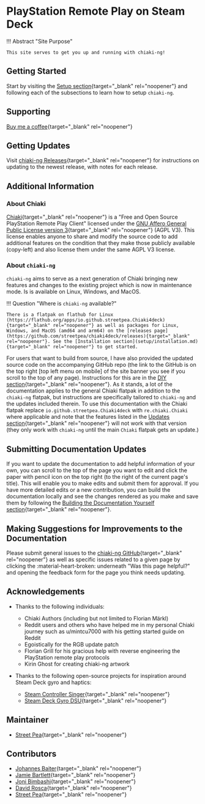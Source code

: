 # PlayStation Remote Play on Steam Deck

!!! Abstract "Site Purpose"

    This site serves to get you up and running with chiaki-ng!

## Getting Started

Start by visiting the [Setup section](setup/index.md){target="_blank" rel="noopener"} and following each of the subsections to learn how to setup `chiaki-ng`.

## Supporting

[Buy me a coffee](https://buymeacoffee.com/streetpea){target="_blank" rel="noopener"}

## Getting Updates

Visit [chiaki-ng Releases](updates/releases.md){target="_blank" rel="noopener"} for instructions on updating to the newest release, with notes for each release.

## Additional Information

### About Chiaki

[Chiaki](https://git.sr.ht/~thestr4ng3r/chiaki){target="_blank" rel="noopener"} is a "Free and Open Source PlayStation Remote Play Client" licensed under the [GNU Affero General Public License version 3](https://www.gnu.org/licenses/agpl-3.0.html){target="_blank" rel="noopener"} (AGPL V3). This license enables anyone to share and modify the source code to add additional features on the condition that they make those publicly available (copy-left) and also license them under the same AGPL V3 license.

### About `chiaki-ng`

`chiaki-ng` aims to serve as a next generation of Chiaki bringing new features and changes to the existing project which is now in maintenance mode. Is is available on Linux, Windows, and MacOS.

!!! Question "Where is `chiaki-ng` available?"

    There is a flatpak on flathub for Linux (https://flathub.org/apps/io.github.streetpea.Chiaki4deck){target="_blank" rel="noopener"} as well as packages for Linux, Windows, and MacOS (amd64 and arm64) on the [releases page](https://github.com/streetpea/chiaki4deck/releases){target="_blank" rel="noopener"}. See the [Installation section](setup/installation.md){target="_blank" rel="noopener"} to get started.
    
For users that want to build from source, I have also provided the updated source code on the accompanying GitHub repo (the link to the GitHub is on the top right [top left menu on mobile] of the site banner you see if you scroll to the top of any page). Instructions for this are in the [DIY section](diy/buildit.md){target="_blank" rel="noopener"}. As it stands, a lot of the documentation applies to the general Chiaki flatpak in addition to the `chiaki-ng` flatpak, but instructions are specifically tailored to `chiaki-ng` and the updates included therein. To use this documentation with the Chiaki flatpak replace `io.github.streetpea.Chiaki4deck` with `re.chiaki.Chiaki` where applicable and note that the features listed in the [Updates section](updates/done.md){target="_blank" rel="noopener"} will not work with that version (they only work with `chiaki-ng` until the main `Chiaki` flatpak gets an update.)

## Submitting Documentation Updates

If you want to update the documentation to add helpful information of your own, you can scroll to the top of the page you want to edit and click the paper with pencil icon on the top right (to the right of the current page's title). This will enable you to make edits and submit them for approval. If you have more detailed edits or a new contribution, you can build the documentation locally and see the changes rendered as you make and save them by following the [Building the Documentation Yourself section](diy/builddocs.md){target="_blank" rel="noopener"}.

## Making Suggestions for Improvements to the Documentation

Please submit general issues to the [chiaki-ng GitHub](https://github.com/streetpea/chiaki-ng/issues){target="_blank" rel="noopener"} as well as specific issues related to a given page by clicking the :material-heart-broken: underneath "Was this page helpful?" and opening the feedback form for the page you think needs updating.

## Acknowledgements

* Thanks to the following individuals:
    - Chiaki Authors (including but not limited to Florian Märkl)
    - Reddit users and others who have helped me in my personal Chiaki journey such as u/mintcu7000 with his getting started guide on Reddit
    - Egoistically for the RGB update patch
    - Florian Grill for his gracious help with reverse engineering the PlayStation remote play protocols
    - Kirin Ghost for creating chiaki-ng artwork

* Thanks to the following open-source projects for inspiration around Steam Deck gyro and haptics:
    - [Steam Controller Singer](https://github.com/Roboron3042/SteamControllerSinger){target="_blank" rel="noopener"}
    - [Steam Deck Gyro DSU](https://github.com/kmicki/SteamDeckGyroDSU){target="_blank" rel="noopener"}

## Maintainer

* [Street Pea](https://www.reddit.com/message/compose/?to=Street_Pea_6693){target="_blank" rel="noopener"}

## Contributors

* [Johannes Baiter](https://github.com/jbaiter){target="_blank" rel="noopener"}
* [Jamie Bartlett](https://github.com/Nikorag?tab=repositories){target="_blank" rel="noopener"}
* [Joni Bimbashi](https://github.com/jonibim){target="_blank" rel="noopener"}
* [David Rosca](https://github.com/nowrep){target="_blank" rel="noopener"}
* [Street Pea](https://github.com/streetpea){target="_blank" rel="noopener"}